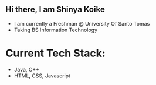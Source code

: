 ## Hi there, I am Shinya Koike

<ul>
  <li>I am currently a Freshman @ University Of Santo Tomas </li>
  <li>Taking BS Information Technology</li>
</ul>

<h1> Current Tech Stack: </h1>
<ul>
  <li>Java, C++ </li>
  <li>HTML, CSS, Javascript</li>
</ul>



<!--
**leficios12/leficios12** is a ✨ _special_ ✨ repository because its `README.md` (this file) appears on your GitHub profile.

Here are some ideas to get you started:

- 🔭 I’m currently working on ...
- 🌱 I’m currently learning ...
- 👯 I’m looking to collaborate on ...
- 🤔 I’m looking for help with ...
- 💬 Ask me about ...
- 📫 How to reach me: ...
- 😄 Pronouns: ...
- ⚡ Fun fact: ...
-->
